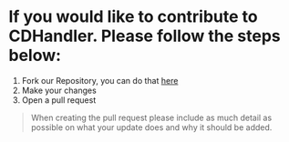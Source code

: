 # If you would like to contribute to CDHandler. Please follow the steps below:

1. Fork our Repository, you can do that [here](https://github.com/CreativeDevelopments/CDHandler)
2. Make your changes
3. Open a pull request

> When creating the pull request please include as much detail as possible on what your update does and why it should be added.

